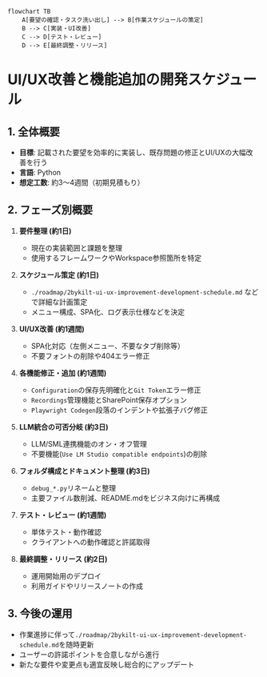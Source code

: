 ```mermaid
flowchart TB
    A[要望の確認・タスク洗い出し] --> B[作業スケジュールの策定]
    B --> C[実装・UI改善]
    C --> D[テスト・レビュー]
    D --> E[最終調整・リリース]
```

# UI/UX改善と機能追加の開発スケジュール

## 1. 全体概要
- **目標**: 記載された要望を効率的に実装し、既存問題の修正とUI/UXの大幅改善を行う  
- **言語**: Python  
- **想定工数**: 約3～4週間（初期見積もり）

## 2. フェーズ別概要

1. **要件整理 (約1日)**
   - 現在の実装範囲と課題を整理  
   - 使用するフレームワークやWorkspace参照箇所を特定  

2. **スケジュール策定 (約1日)**
   - `./roadmap/2bykilt-ui-ux-improvement-development-schedule.md` などで詳細な計画策定  
   - メニュー構成、SPA化、ログ表示仕様などを決定  

3. **UI/UX改善 (約1週間)**
   - SPA化対応（左側メニュー、不要なタブ削除等）  
   - 不要フォントの削除や404エラー修正  

4. **各機能修正・追加 (約1週間)**
   - `Configuration`の保存先明確化と`Git Token`エラー修正  
   - `Recordings`管理機能とSharePoint保存オプション  
   - `Playwright Codegen`段落のインデントや拡張子バグ修正  

5. **LLM統合の可否分岐 (約3日)**
   - LLM/SML連携機能のオン・オフ管理  
   - 不要機能(`Use LM Studio compatible endpoints`)の削除  

6. **フォルダ構成とドキュメント整理 (約3日)**
   - `debug_*.py`リネームと整理  
   - 主要ファイル数削減、README.mdをビジネス向けに再構成  

7. **テスト・レビュー (約1週間)**
   - 単体テスト・動作確認  
   - クライアントへの動作確認と許諾取得  

8. **最終調整・リリース (約2日)**
   - 運用開始用のデプロイ  
   - 利用ガイドやリリースノートの作成  

## 3. 今後の運用
- 作業進捗に伴って`./roadmap/2bykilt-ui-ux-improvement-development-schedule.md`を随時更新  
- ユーザーの許諾ポイントを合意しながら進行  
- 新たな要件や変更点も適宜反映し総合的にアップデート  

